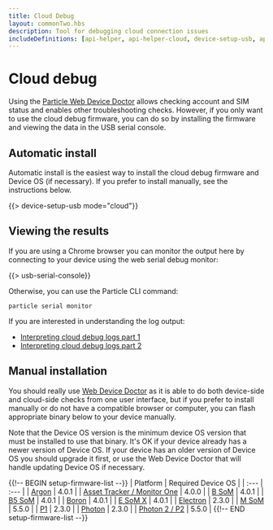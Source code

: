 ```yaml
---
title: Cloud Debug
layout: commonTwo.hbs
description: Tool for debugging cloud connection issues
includeDefinitions: [api-helper, api-helper-cloud, device-setup-usb, api-helper-protobuf, api-helper-usb, api-helper-extras, api-helper-tickets, usb-serial, webdfu, zip]
---
```


# Cloud debug

Using the [Particle Web Device Doctor](/tools/doctor/) allows checking account and SIM status and enables other troubleshooting checks. However, if you only want to use the cloud debug firmware, you can do so by installing the firmware and viewing the data in the USB serial console.

## Automatic install

Automatic install is the easiest way to install the cloud debug firmware and Device OS (if necessary). If you prefer to install manually, see the instructions below.

{{> device-setup-usb mode="cloud"}}


## Viewing the results

If you are using a Chrome browser you can monitor the output here by connecting to your device using the web serial debug monitor:

{{> usb-serial-console}}

Otherwise, you can use the Particle CLI command:

```
particle serial monitor
```

If you are interested in understanding the log output:

- [Interpreting cloud debug logs part 1](/troubleshooting/connectivity/interpreting-cloud-debug/)
- [Interpreting cloud debug logs part 2](/troubleshooting/connectivity/interpreting-cloud-debug-2/)

## Manual installation

You should really use [Web Device Doctor](/tools/doctor/) as it is able to do both device-side and cloud-side checks from one user interface, but if you prefer to install manually or do not have a compatible browser or computer, you can flash appropriate binary below to your device manually.

Note that the Device OS version is the minimum device OS version that must be installed to use that binary. It's OK if your device already has a newer version of Device OS. If your device has an older version of Device OS you should upgrade it first, or use the Web Device Doctor that will handle updating Device OS if necessary.

{{!-- BEGIN setup-firmware-list --}}
| Platform | Required Device OS |
| :--- | :--- |
| [Argon](/assets/files/docs-usb-setup-firmware/argon.bin) | 4.0.1 |
| [Asset Tracker / Monitor One](/assets/files/docs-usb-setup-firmware/tracker.bin) | 4.0.0 |
| [B SoM](/assets/files/docs-usb-setup-firmware/bsom.bin) | 4.0.1 |
| [B5 SoM](/assets/files/docs-usb-setup-firmware/b5som.bin) | 4.0.1 |
| [Boron](/assets/files/docs-usb-setup-firmware/boron.bin) | 4.0.1 |
| [E SoM X](/assets/files/docs-usb-setup-firmware/esomx.bin) | 4.0.1 |
| [Electron](/assets/files/docs-usb-setup-firmware/electron.bin) | 2.3.0 |
| [M SoM](/assets/files/docs-usb-setup-firmware/msom.bin) | 5.5.0 |
| [P1](/assets/files/docs-usb-setup-firmware/p1.bin) | 2.3.0 |
| [Photon](/assets/files/docs-usb-setup-firmware/photon.bin) | 2.3.0 |
| [Photon 2 / P2](/assets/files/docs-usb-setup-firmware/p2.bin) | 5.5.0 |
{{!-- END setup-firmware-list --}}
